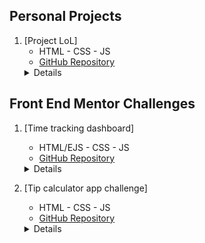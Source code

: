 ## Personal Projects

1. [Project LoL]
     - HTML - CSS - JS
    - [GitHub Repository](https://github.com/GuirecTalmo/Project-LoL)
    <details>
    <img src="https://github.com/GuirecTalmo/Project-LoL/blob/main/images/lol-monsters-front.png?raw=true">
    </details>

## Front End Mentor Challenges

1. [Time tracking dashboard]
     - HTML/EJS - CSS - JS
    - [GitHub Repository](https://github.com/GuirecTalmo/time-tracking-dashboard/)
    <details>
    <img src="https://github.com/GuirecTalmo/time-tracking-dashboard/blob/main/public/design/desktop-design.jpg?raw=true">
    </details>

2. [Tip calculator app challenge]
     - HTML - CSS - JS
    - [GitHub Repository](https://github.com/GuirecTalmo/PO-Calculator)
    <details>
    <img src="https://github.com/GuirecTalmo/PO-Calculator/raw/main/design/desktop-preview.jpg">
    </details>
